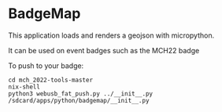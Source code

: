 # BadgeMap

This application loads and renders a geojson with micropython.

It can be used on event badges such as the MCH22 badge

To push to your badge:

```
cd mch_2022-tools-master
nix-shell
python3 webusb_fat_push.py ../__init__.py /sdcard/apps/python/badgemap/__init__.py
```